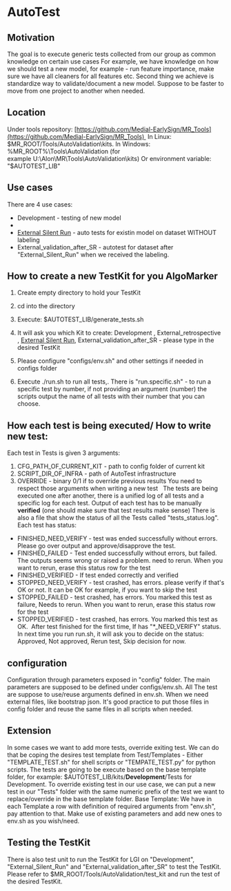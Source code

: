 # AutoTest

## Motivation
The goal is to execute generic tests collected from our group as common knowledge on certain use cases 
For example, we have knowledge on how we should test a new model, for example - run feature importance, make sure we have all cleaners for all features etc.
Second thing we achieve is standardize way to validate/document a new model. Suppose to be faster to move from one project to another when needed.

## Location
Under tools repository: [https://github.com/Medial-EarlySign/MR_Tools](https://github.com/Medial-EarlySign/MR_Tools) 
In Linux: $MR_ROOT/Tools/AutoValidation\kits.
In Windows: %MR_ROOT%\Tools\AutoValidation (for example U:\Alon\MR\Tools\AutoValidation\kits)
Or environment variable: "$AUTOTEST_LIB"

## Use cases
There are 4 use cases:
- Development - testing of new model
- 
- [External Silent Run](External%20Silent%20Run) - auto tests for existin model on dataset WITHOUT labeling
- External_validation_after_SR - autotest for dataset after "External_Silent_Run" when we received the labeling.

## How to create a new TestKit for you AlgoMarker
1. Create empty directory to hold your TestKit
2. cd into the directory
3. Execute: $AUTOTEST_LIB/generate_tests.sh
  
1. It will ask you which Kit to create: Development , External_retrospective , [External Silent Run](External%20Silent%20Run), External_validation_after_SR - please type in the desired TestKit
1. Please configure "configs/env.sh" and other settings if needed in configs folder
2. Execute ./run.sh to run all tests,. There is "run.specific.sh" - to run a specific test by number, if not providing an argument (number) the scripts output the name of all tests with their number that you can choose.

## How each test is being executed/ How to write new test:
Each test in Tests is given 3 arguments:
1. CFG_PATH_OF_CURRENT_KIT - path to config folder of current kit
2. SCRIPT_DIR_OF_INFRA - path of AutoTest infrastructure
3. OVERRIDE - binary 0/1 if to override previous results
You need to respect those arguments when writing a new test
 
The tests are being executed one after another, there is a unified log of all tests and a specific log for each test.
Output of each test has to be manually **verified** (one should make sure that test results make sense)
There is also a file that show the status of all the Tests called "tests_status.log". Each test has status:
- FINISHED_NEED_VERIFY - test was ended successfully without errors. Please go over output and approve/disapprove the test. 
- FINISHED_FAILED - Test ended successfully without errors, but failed. The outputs seems wrong or raised a problem. need to rerun. When you want to rerun, erase this status row for the test
- FINISHED_VERIFIED - If test ended correctly and verified
- STOPPED_NEED_VERIFY - test crashed, has errors. please verify if that's OK or not. It can be OK for example, if you want to skip the test
- STOPPED_FAILED - test crashed, has errors. You marked this test as failure, Needs to rerun. When you want to rerun, erase this status row for the test
- STOPPED_VERIFIED - test crashed, has errors. You marked this test as OK. 
After test finished for the first time, If has "*_NEED_VERIFY" status. In next time you run run.sh, it will ask you to decide on the status: Approved, Not approved, Rerun test, Skip decision for now.

## configuration
Configuration through parameters exposed in "config" folder. The main parameters are supposed to be defined under configs/env.sh.
All The test are suppose to use/reuse arguments defined in env.sh. When we need external files, like bootstrap json. 
It's good practice to put those files in config folder and reuse the same files in all scripts when needed. 

## Extension
In some cases we want to add more tests, override exiting test. 
We can do that be coping the desires test template from Test/Templates - Either "TEMPLATE_TEST.sh" for shell scripts or "TEMPATE_TEST.py" for python scripts.
The tests are going to be execute based on the base template folder, for example: $AUTOTEST_LIB/kits/**Development**/Tests for Development.
To override existing test in our use case, we can put a new test in our "Tests" folder with the same numeric prefix of the test we want to replace/override in the base template folder.
Base Template:
We have in each Template a row with definition of required arguments from "env.sh", pay attention to that. Make use of existing parameters and add new ones to env.sh as you wish/need.

## Testing the TestKit
There is also test unit to run the TestKit for LGI on "Development", "External_Silent_Run" and "External_validation_after_SR" to test the TestKit.
Please refer to $MR_ROOT/Tools/AutoValidation/test_kit and run the test of the desired TestKit.
 
